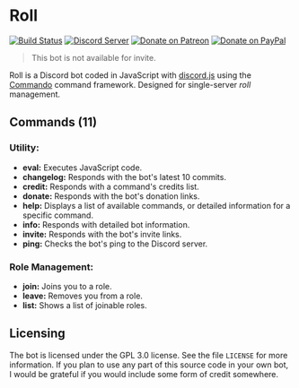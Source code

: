# Roll
[![Build Status](https://travis-ci.org/dragonfire535/roll.svg?branch=master)](https://travis-ci.org/dragonfire535/roll)
[![Discord Server](https://discordapp.com/api/guilds/252317073814978561/embed.png)](https://discord.gg/sbMe32W)
[![Donate on Patreon](https://img.shields.io/badge/patreon-donate-orange.svg)](https://www.patreon.com/dragonfire535)
[![Donate on PayPal](https://img.shields.io/badge/paypal-donate-blue.svg)](https://www.paypal.me/dragonfire535)

> This bot is not available for invite.

Roll is a Discord bot coded in JavaScript with
[discord.js](https://discord.js.org/) using the
[Commando](https://github.com/discordjs/Commando) command framework. Designed
for single-server _roll_ management.

## Commands (11)
### Utility:

* **eval:** Executes JavaScript code.
* **changelog:** Responds with the bot's latest 10 commits.
* **credit:** Responds with a command's credits list.
* **donate:** Responds with the bot's donation links.
* **help:** Displays a list of available commands, or detailed information for a specific command.
* **info:** Responds with detailed bot information.
* **invite:** Responds with the bot's invite links.
* **ping:** Checks the bot's ping to the Discord server.

### Role Management:
* **join:** Joins you to a role.
* **leave:** Removes you from a role.
* **list:** Shows a list of joinable roles.

## Licensing

The bot is licensed under the GPL 3.0 license. See the file `LICENSE` for more
information. If you plan to use any part of this source code in your own bot, I
would be grateful if you would include some form of credit somewhere.
